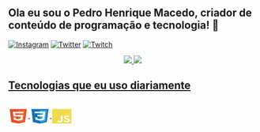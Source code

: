 ## Ola eu sou o Pedro Henrique Macedo, criador de conteúdo de programação e tecnologia! 👊

[![Instagram](https://img.shields.io/badge/Instagram-E4405F?style=for-the-badge&logo=instagram&logoColor=white)](https://www.instagram.com/opedrohmacedo/)
[![Twitter](https://img.shields.io/badge/Twitter-1DA1F2?style=for-the-badge&logo=twitter&logoColor=white)](https://twitter.com/flarye_/)
[![Twitch](https://img.shields.io/badge/Twitch-9146FF?style=for-the-badge&logo=twitch&logoColor=white)](https://www.twitch.tv/flarye/)

<div align="center">
  <a href="https://github.com/devpedrohmacedo">
  <img height="180em" src="https://github-readme-stats.vercel.app/api?username=devpedrohmacedo&show_icons=true&theme=dracula&include_all_commits=true&count_private=true"/>
  <img height="180em" src="https://github-readme-stats.vercel.app/api/top-langs/?username=devpedrohmacedo&layout=compact&langs_count=7&theme=dracula"/>
</div>

## Tecnologias que eu uso diariamente

<div style="display: inline_block"><br>
  <img align="center" alt="HTML" height="30" width="40" src="https://raw.githubusercontent.com/devicons/devicon/master/icons/html5/html5-original.svg">
  <img align="center" alt="CSS" height="30" width="40" src="https://raw.githubusercontent.com/devicons/devicon/master/icons/css3/css3-original.svg">
  <img align="center" alt="JavaScript" height="30" width="40" src="https://raw.githubusercontent.com/devicons/devicon/master/icons/javascript/javascript-plain.svg">
</div>
